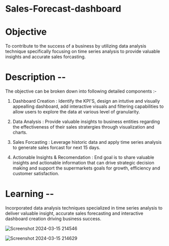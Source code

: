# Sales-Forecast-dashboard

# Objective 
To contribute to the success of a business by utilizing data analysis technique specifically focusing on time series analysis to provide valuable insights and accurate sales forcasting.

# Description -- 
The objective can be broken down into following detailed components :- 

1) Dashboard Creation : Identify the KPI'S, design an intutive and visually appealling dashboard, add interactive visuals and filtering capabilities to allow users to explore the data at various level of granularity.

2) Data Analysis : Provide valuable insights to business entities regarding the effectiveness of their sales stratergies through visualization and charts.

3) Sales Forcasting : Leverage historic data and apply time series analysis to generate sales forcast for next 15 days.

4) Actionable Insights & Recomendation : End goal is to share valuable insights and actionable information that can drive strategic decision making and support the supermarkets goals for growth, efficiency and customer satisfaction.


# Learning --

Incorporated data analysis techniques specialized in time series analysis to deliver valuable insight, accurate sales forecasting and interactive dashboard creation driving business success.

![Screenshot 2024-03-15 214546](https://github.com/pratikkalantri/Sales-Forecast-dashboard/assets/101921397/7ddcc63c-8682-444f-9502-201dac937d2f)

![Screenshot 2024-03-15 214629](https://github.com/pratikkalantri/Sales-Forecast-dashboard/assets/101921397/44f14440-3c05-47f7-8470-bdfd968c3d97)


